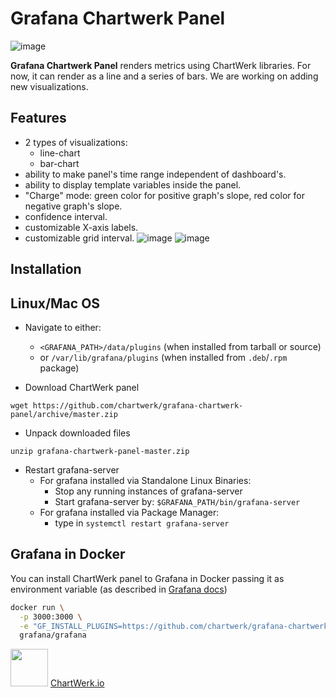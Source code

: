 # Grafana Chartwerk Panel 
![image](https://user-images.githubusercontent.com/66464000/84491069-0b7cae80-acb5-11ea-959b-ef67835c8055.png)

**Grafana Chartwerk Panel** renders metrics using ChartWerk libraries. For now, it can render as a line and a series of bars. We are working on adding new visualizations.

## Features

- 2 types of visualizations:
  - line-chart
  - bar-chart
- ability to make panel's time range independent of dashboard's.
- ability to display template variables inside the panel.
- "Charge" mode: green color for positive graph's slope, red color for negative graph's slope.
- confidence interval.
- customizable X-axis labels.
- customizable grid interval.
![image](https://user-images.githubusercontent.com/66464000/84491085-10416280-acb5-11ea-8af0-2761ed97aecc.png)
![image](https://user-images.githubusercontent.com/47055832/80608867-1b5f6c80-8a40-11ea-85c5-c9676a58b77a.png)

## Installation
## Linux/Mac OS 
- Navigate to either: 
  - `<GRAFANA_PATH>/data/plugins` (when installed from tarball or source) 
  - or `/var/lib/grafana/plugins` (when installed from `.deb`/`.rpm` package)

- Download ChartWerk panel
```
wget https://github.com/chartwerk/grafana-chartwerk-panel/archive/master.zip
```

- Unpack downloaded files
```
unzip grafana-chartwerk-panel-master.zip
```

- Restart grafana-server
  - For grafana installed via Standalone Linux Binaries:
    - Stop any running instances of grafana-server
    - Start grafana-server by:
      ```$GRAFANA_PATH/bin/grafana-server```
  - For grafana installed via Package Manager:
    - type in ```systemctl restart grafana-server```

## Grafana in Docker
You can install ChartWerk panel to Grafana in Docker passing it as environment variable (as described in [Grafana docs](http://docs.grafana.org/installation/docker/#installing-plugins-from-other-sources))

```bash
docker run \
  -p 3000:3000 \
  -e "GF_INSTALL_PLUGINS=https://github.com/chartwerk/grafana-chartwerk-panel/archive/master.zip;corpglory-chartwerk-panel" \
  grafana/grafana
```

<img src="https://user-images.githubusercontent.com/66464000/84520316-6c6fab00-ace4-11ea-9bfc-29ca73e5105e.png" width="60" height="60" />
<a href="https://chartwerk.io/">ChartWerk.io</a>
  
